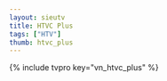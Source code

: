 ```yaml
---
layout: sieutv
title: HTVC Plus
tags: ["HTV"]
thumb: htvc_plus
---
```

{% include tvpro key="vn_htvc_plus" %}

